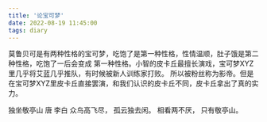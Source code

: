 ```yaml
---
title: '论宝可梦'
date: 2022-08-19 11:45:00
tags: diary
---
```

莫鲁贝可是有两种性格的宝可梦，吃饱了是第一种性格，性情温顺，肚子饿是第二种性格，吃饱了一后会变成
第一种性格。小智的皮卡丘最擅长演戏，宝可梦XYZ里几乎将艾蓝几乎推队，有时候被新人训练家打败。
所以被粉丝称为影帝。但是在宝可梦XYZ里皮卡丘直接罢演，和我们认识的皮卡丘不同，皮卡丘拿出了真的实
力。

独坐敬亭山 唐 李白
众鸟高飞尽，
孤云独去闲。
相看两不厌，
只有敬亭山。
